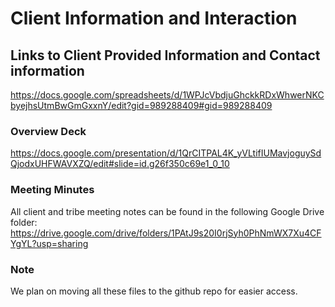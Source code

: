 # Client Information and Interaction

## Links to Client Provided Information and Contact information
https://docs.google.com/spreadsheets/d/1WPJcVbdjuGhckkRDxWhwerNKCbyejhsUtmBwGmGxxnY/edit?gid=989288409#gid=989288409

### Overview Deck
https://docs.google.com/presentation/d/1QrCITPAL4K_yVLtifIUMavjoguySdQjodxUHFWAVXZQ/edit#slide=id.g26f350c69e1_0_10

### Meeting Minutes
All client and tribe meeting notes can be found in the following Google Drive folder:
https://drive.google.com/drive/folders/1PAtJ9s20I0rjSyh0PhNmWX7Xu4CFYgYL?usp=sharing 

### Note
We plan on moving all these files to the github repo for easier access.

